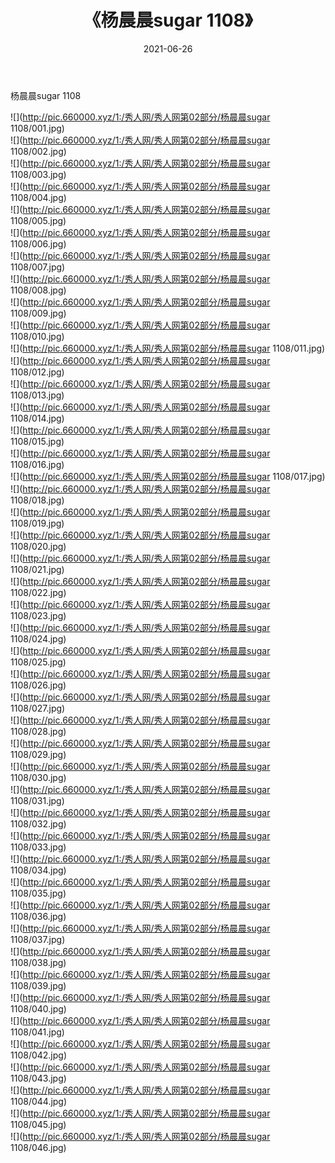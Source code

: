 ﻿---
layout: post
title:  《杨晨晨sugar 1108》
date:   2021-06-26
img: http://pic.660000.xyz/1:/秀人网/秀人网第02部分/杨晨晨sugar 1108/000.jpg
categories: [美女, 清纯, 唯美]
---

杨晨晨sugar 1108

  ![](http://pic.660000.xyz/1:/秀人网/秀人网第02部分/杨晨晨sugar 1108/001.jpg) <br> ![](http://pic.660000.xyz/1:/秀人网/秀人网第02部分/杨晨晨sugar 1108/002.jpg) <br> ![](http://pic.660000.xyz/1:/秀人网/秀人网第02部分/杨晨晨sugar 1108/003.jpg) <br> ![](http://pic.660000.xyz/1:/秀人网/秀人网第02部分/杨晨晨sugar 1108/004.jpg) <br> ![](http://pic.660000.xyz/1:/秀人网/秀人网第02部分/杨晨晨sugar 1108/005.jpg) <br> ![](http://pic.660000.xyz/1:/秀人网/秀人网第02部分/杨晨晨sugar 1108/006.jpg) <br> ![](http://pic.660000.xyz/1:/秀人网/秀人网第02部分/杨晨晨sugar 1108/007.jpg) <br> ![](http://pic.660000.xyz/1:/秀人网/秀人网第02部分/杨晨晨sugar 1108/008.jpg) <br> ![](http://pic.660000.xyz/1:/秀人网/秀人网第02部分/杨晨晨sugar 1108/009.jpg) <br> ![](http://pic.660000.xyz/1:/秀人网/秀人网第02部分/杨晨晨sugar 1108/010.jpg) <br> ![](http://pic.660000.xyz/1:/秀人网/秀人网第02部分/杨晨晨sugar 1108/011.jpg) <br> ![](http://pic.660000.xyz/1:/秀人网/秀人网第02部分/杨晨晨sugar 1108/012.jpg) <br> ![](http://pic.660000.xyz/1:/秀人网/秀人网第02部分/杨晨晨sugar 1108/013.jpg) <br> ![](http://pic.660000.xyz/1:/秀人网/秀人网第02部分/杨晨晨sugar 1108/014.jpg) <br> ![](http://pic.660000.xyz/1:/秀人网/秀人网第02部分/杨晨晨sugar 1108/015.jpg) <br> ![](http://pic.660000.xyz/1:/秀人网/秀人网第02部分/杨晨晨sugar 1108/016.jpg) <br> ![](http://pic.660000.xyz/1:/秀人网/秀人网第02部分/杨晨晨sugar 1108/017.jpg) <br> ![](http://pic.660000.xyz/1:/秀人网/秀人网第02部分/杨晨晨sugar 1108/018.jpg) <br> ![](http://pic.660000.xyz/1:/秀人网/秀人网第02部分/杨晨晨sugar 1108/019.jpg) <br> ![](http://pic.660000.xyz/1:/秀人网/秀人网第02部分/杨晨晨sugar 1108/020.jpg) <br> ![](http://pic.660000.xyz/1:/秀人网/秀人网第02部分/杨晨晨sugar 1108/021.jpg) <br> ![](http://pic.660000.xyz/1:/秀人网/秀人网第02部分/杨晨晨sugar 1108/022.jpg) <br> ![](http://pic.660000.xyz/1:/秀人网/秀人网第02部分/杨晨晨sugar 1108/023.jpg) <br> ![](http://pic.660000.xyz/1:/秀人网/秀人网第02部分/杨晨晨sugar 1108/024.jpg) <br> ![](http://pic.660000.xyz/1:/秀人网/秀人网第02部分/杨晨晨sugar 1108/025.jpg) <br> ![](http://pic.660000.xyz/1:/秀人网/秀人网第02部分/杨晨晨sugar 1108/026.jpg) <br> ![](http://pic.660000.xyz/1:/秀人网/秀人网第02部分/杨晨晨sugar 1108/027.jpg) <br> ![](http://pic.660000.xyz/1:/秀人网/秀人网第02部分/杨晨晨sugar 1108/028.jpg) <br> ![](http://pic.660000.xyz/1:/秀人网/秀人网第02部分/杨晨晨sugar 1108/029.jpg) <br> ![](http://pic.660000.xyz/1:/秀人网/秀人网第02部分/杨晨晨sugar 1108/030.jpg) <br> ![](http://pic.660000.xyz/1:/秀人网/秀人网第02部分/杨晨晨sugar 1108/031.jpg) <br> ![](http://pic.660000.xyz/1:/秀人网/秀人网第02部分/杨晨晨sugar 1108/032.jpg) <br> ![](http://pic.660000.xyz/1:/秀人网/秀人网第02部分/杨晨晨sugar 1108/033.jpg) <br> ![](http://pic.660000.xyz/1:/秀人网/秀人网第02部分/杨晨晨sugar 1108/034.jpg) <br> ![](http://pic.660000.xyz/1:/秀人网/秀人网第02部分/杨晨晨sugar 1108/035.jpg) <br> ![](http://pic.660000.xyz/1:/秀人网/秀人网第02部分/杨晨晨sugar 1108/036.jpg) <br> ![](http://pic.660000.xyz/1:/秀人网/秀人网第02部分/杨晨晨sugar 1108/037.jpg) <br> ![](http://pic.660000.xyz/1:/秀人网/秀人网第02部分/杨晨晨sugar 1108/038.jpg) <br> ![](http://pic.660000.xyz/1:/秀人网/秀人网第02部分/杨晨晨sugar 1108/039.jpg) <br> ![](http://pic.660000.xyz/1:/秀人网/秀人网第02部分/杨晨晨sugar 1108/040.jpg) <br> ![](http://pic.660000.xyz/1:/秀人网/秀人网第02部分/杨晨晨sugar 1108/041.jpg) <br> ![](http://pic.660000.xyz/1:/秀人网/秀人网第02部分/杨晨晨sugar 1108/042.jpg) <br> ![](http://pic.660000.xyz/1:/秀人网/秀人网第02部分/杨晨晨sugar 1108/043.jpg) <br> ![](http://pic.660000.xyz/1:/秀人网/秀人网第02部分/杨晨晨sugar 1108/044.jpg) <br> ![](http://pic.660000.xyz/1:/秀人网/秀人网第02部分/杨晨晨sugar 1108/045.jpg) <br> ![](http://pic.660000.xyz/1:/秀人网/秀人网第02部分/杨晨晨sugar 1108/046.jpg) <br>